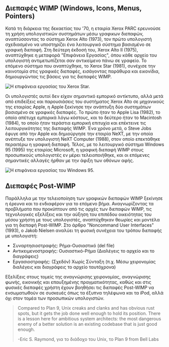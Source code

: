 ## Διεπαφές WIMP (Windows, Icons, Menus, Pointers)

Κατά τη διάρκεια της δεκαετίας του '70, η εταιρία Xerox PARC ερευνούσε τη χρήση υπολογιστικών συστημάτων μέσω γραφικων διεπαφών, αναπτύσσοντας το σύστημα Xerox Alto (1973), τον πρώτο υπολογιστή σχεδιασμένο να υποστηρίζει ένα λειτουργικό σύστημα βασισμένο σε γραφική διεπαφή. Στη δεύτερη έκδοσή του, Xerox Alto II (1975), αναπτύχθηκε η μεταφορά \"Επιφάνεια Εργασίας\", όπου κάθε αρχείο του υπολογιστή αντιμετωπίζεται σαν αντικείμενο πάνω σε γραφείο. Το επόμενο σύστημα που αναπτύχθηκε, το Xerox Star (1981), συνέχισε την καινοτομία στις γραφικές διεπαφές, εισάγοντας παράθυρα και εικονίδια, δημιουργώντας τις βάσεις για τις διεπαφές WIMP.

![Η επιφάνεια εργασίας του Xerox Star.](../../images/xerox-star-desktop.png)

Οι υπολογιστές αυτοί δεν είχαν σημαντικό εμπορικό αντίκτυπο, αλλά μετά από επιδείξεις και παρουσιάσεις του συστήματος Xerox Alto σε μηχανικούς της εταιρίας Apple, η Apple ξεκίνησε την ανάπτυξη δύο συστημάτων βασισμένο σε γραφικές διεπαφές. Το πρώτο ήταν το Apple Lisa (1982), το οποίο απέτυχε εμπορικά λόγω κόστους, και το δεύτερο ήταν το Macintosh (1984), το οποίο ήταν τεράστια εμπορική επιτυχία και επέκτεινε τις λειτουργικότητες της διεπαφής WIMP. Ένα χρόνο μετά, ο Steve Jobs έφυγε από την Apple και δημιούργησε την εταιρία NeXT, με την οποία ανέπτυξε τον υπολογιστή NeXT Computer (1988), στον οποίο επεκτάθηκε περαιτέρω η γραφική διεπαφή. Τέλος, με το λειτουργικό σύστημα Windows 95 (1995) της εταιρίας Microsoft, η γραφική διεπαφή WIMP στους προσωπικούς υπολογιστές εν μέρει τελειοποιήθηκε, και οι επόμενες σημαντικές αλλαγές ήρθαν με την άφιξη των οθόνων αφής.

![Η επιφάνεια εργασίας του Windows 95.](../../images/windows95.jpg)

## Διεπαφές Post-WIMP

Παράλληλα με την τελειοποίηση των γραφικών διεπαφών WIMP ξεκίνησε η έρευνα και το ενδιαφέρον για το επόμενο βήμα. Αναγνωρίζοντας τα προβλήματα που προκύπτουν από τις αρχές των διεπαφών WIMP, τις τεχνολογικές εξελίξεις και την αύξηση του επιπέδου οικειότητας του μέσου χρήστη με τους υπολογιστές, αναπτύχθηκαν θεωρίες και μοντέλα για τη διεπαφή Post-WIMP. Στο άρθρο \"Noncommand User Interfaces\" (1993), ο Jakob Nielsen αναλύει τη φυσική συνέχεια του τρόπου διεπαφής με υπολογιστή: 

- Συναρτησιοστραφής: Ρήμα-Ουσιαστικό (del file)
- Αντικειμενοστραφής: Ουσιαστικό-Ρήμα (Διαλέγεις το αρχείο και το διαγράφεις)
- Εργασιοστραφής: (Σχεδόν) Χωρίς Σύνταξη (π.χ. Μέσω χειρονομίας διαλέγεις και διαγράφεις το αρχείο ταυτόχρονα)

Εξελίξεις στους τομείς της αναγνώρισης χειρονομίας, αναγνώρισης φωνής, εικονικής και επαυξημένης πραγματικότητας, καθώς και στις φυσικές διεπαφές χρήστη έχουν βοηθήσει τις διεπαφές Post-WIMP να ενσωματωθούν σε συσκευές όπως τα έξυπνα τηλέφωνα και τα iPod, αλλά όχι στον τομέα των προσωπικών υπολογιστών.


> Compared to Plan 9, Unix creaks and clanks and has obvious rust spots,
> but it gets the job done well enough to hold its position.
> There is a lesson here for ambitious system architects:
> the most dangerous enemy of a better solution is
>  an existing codebase that is just good enough.
>
> -Eric S. Raymond, για το διάδοχο του Unix, το Plan 9 from Bell Labs

